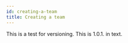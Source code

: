 ```yaml
---
id: creating-a-team
title: Creating a team
---
```


This is a test for versioning. This is 1.0.1. in text.
